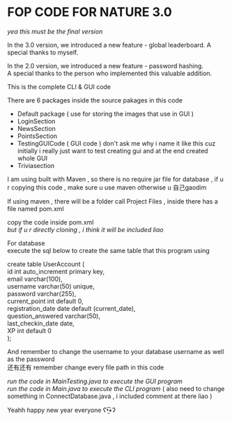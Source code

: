 # FOP CODE FOR NATURE 3.0
*yea this must be the final version*

In the 3.0 version, we introduced a new feature - global leaderboard.
A special thanks to myself.

In the 2.0 version, we introduced a new feature - password hashing.  
A special thanks to the person who implemented this valuable addition.

This is the complete CLI & GUI code 

There are 6 packages inside the source pakages in this code 
- Default package ( use for storing the images that use in GUI )
- LoginSection
- NewsSection
- PointsSection
- TestingGUICode ( GUI code ) don't ask me why i name it like this cuz initially i really just want to test creating gui and at the end created whole GUI
- Triviasection  

I am using built with Maven , so there is no require jar file for database , if u r copying this code , make sure u use maven otherwise u 自己gaodim  
  
If using maven , there will be a folder call Project Files , inside there has a file named pom.xml  
  
copy the code inside pom.xml  
*but if u r directly cloning , i think it will be included liao*  
  
For database  
execute the sql below to create the same table that this program using    
  
create table UserAccount (  
	id int auto_increment primary key,  
    	email varchar(100),  
    	username varchar(50) unique,  
    	password varchar(255),  
    	current_point int default 0,  
    	registration_date date default (current_date),  
	question_answered varchar(50),  
	last_checkin_date date,  
 	XP int default 0   
);   
   
And remember to change the username to your database username as well as the password  
还有还有 remember change every file path in this code   
  
*run the code in MainTesting.java to execute the GUI program*  
*run the code in Main.java to execute the CLI program* ( also need to change something in ConnectDatabase.java , i included comment at there liao )  
  
Yeahh happy new year everyone ʕ•̫͡•ʔ

